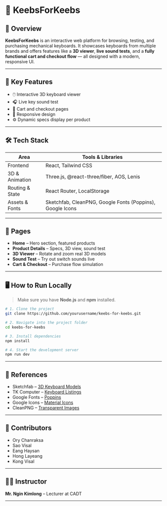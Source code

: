 # 🎹 KeebsForKeebs

## 🧾 Overview

**KeebsForKeebs** is an interactive web platform for browsing, testing, and purchasing mechanical keyboards. It showcases keyboards from multiple brands and offers features like a **3D viewer**, **live sound tests**, and a **fully functional cart and checkout flow** — all designed with a modern, responsive UI.

---

## 🚀 Key Features

- 🖱️ Interactive 3D keyboard viewer
- 🎧 Live key sound test
- 🛒 Cart and checkout pages
- 📱 Responsive design
- ⚙️ Dynamic specs display per product

---

## 🛠 Tech Stack

| Area             | Tools & Libraries                          |
|------------------|---------------------------------------------|
| Frontend         | React, Tailwind CSS                         |
| 3D & Animation   | Three.js, @react-three/fiber, AOS, Lenis    |
| Routing & State  | React Router, LocalStorage                  |
| Assets & Fonts   | Sketchfab, CleanPNG, Google Fonts (Poppins), Google Icons |

---

## 📄 Pages

- **Home** – Hero section, featured products
- **Product Details** – Specs, 3D view, sound test
- **3D Viewer** – Rotate and zoom real 3D models
- **Sound Test** – Try out switch sounds live
- **Cart & Checkout** – Purchase flow simulation

---

## 🖥️ How to Run Locally

> Make sure you have **Node.js** and **npm** installed.

```bash
# 1. Clone the project
git clone https://github.com/yourusername/keebs-for-keebs.git

# 2. Navigate into the project folder
cd keebs-for-keebs

# 3. Install dependencies
npm install

# 4. Start the development server
npm run dev
```

---

## 🔗 References

- Sketchfab – [3D Keyboard Models](https://sketchfab.com/feed)
- TK Computer – [Keyboard Listings](https://tkcomputerkh.com/category/keyboard)
- Google Fonts – [Poppins](https://fonts.google.com)
- Google Icons – [Material Icons](https://fonts.google.com/icons)
- CleanPNG – [Transparent Images](https://www.cleanpng.com)

---

## 👥 Contributors

- Ory Chanraksa
- Sao Visal
- Eang Haysan
- Hong Layeang
- Kong Visal

---

## 👨‍🏫 Instructor

**Mr. Ngin Kimlong** – Lecturer at CADT

---
